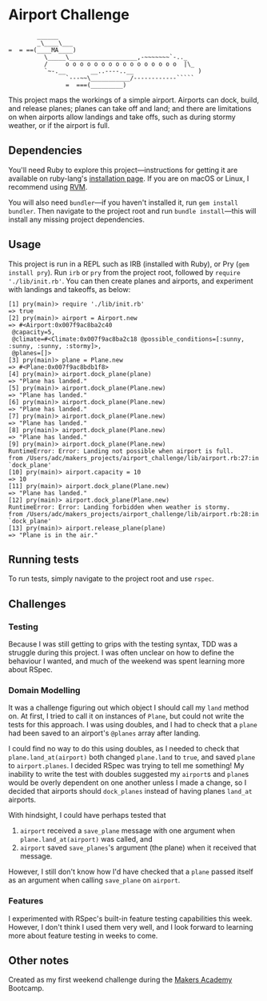 # Airport Challenge
```
        ______
        _\____\___
=  = ==(____MA____)
          \_____\___________________,-~~~~~~~`-.._
          /     o o o o o o o o o o o o o o o o  |\_
          `~-.__       __..----..__                  )
                `---~~\___________/------------`````
                =  ===(_________)

```

This project maps the workings of a simple airport. Airports can dock, build, and release planes; planes can take off and land; and there are limitations on when airports allow landings and take offs, such as during stormy weather, or if the airport is full. 

## Dependencies

You'll need Ruby to explore this project—instructions for getting it are available on ruby-lang's [installation page](https://www.ruby-lang.org/en/documentation/installation/). If you are on macOS or Linux, I recommend using [RVM](https://rvm.io).

You will also need `bundler`—if you haven't installed it, run `gem install bundler`. Then navigate to the project root and run `bundle install`—this will install any missing project dependencies.

## Usage

This project is run in a REPL such as IRB (installed with Ruby), or Pry (`gem install pry`). Run `irb` or `pry` from the project root, followed by `require './lib/init.rb'`. You can then create planes and airports, and experiment with landings and takeoffs, as below:

```
[1] pry(main)> require './lib/init.rb'
=> true
[2] pry(main)> airport = Airport.new
=> #<Airport:0x007f9ac8ba2c40
 @capacity=5,
 @climate=#<Climate:0x007f9ac8ba2c18 @possible_conditions=[:sunny, :sunny, :sunny, :stormy]>,
 @planes=[]>
[3] pry(main)> plane = Plane.new
=> #<Plane:0x007f9ac8bdb1f8>
[4] pry(main)> airport.dock_plane(plane)
=> "Plane has landed."
[5] pry(main)> airport.dock_plane(Plane.new)
=> "Plane has landed."
[6] pry(main)> airport.dock_plane(Plane.new)
=> "Plane has landed."
[7] pry(main)> airport.dock_plane(Plane.new)
=> "Plane has landed."
[8] pry(main)> airport.dock_plane(Plane.new)
=> "Plane has landed."
[9] pry(main)> airport.dock_plane(Plane.new)
RuntimeError: Error: Landing not possible when airport is full.
from /Users/adc/makers_projects/airport_challenge/lib/airport.rb:27:in `dock_plane'
[10] pry(main)> airport.capacity = 10
=> 10
[11] pry(main)> airport.dock_plane(Plane.new)
=> "Plane has landed."
[12] pry(main)> airport.dock_plane(Plane.new)
RuntimeError: Error: Landing forbidden when weather is stormy.
from /Users/adc/makers_projects/airport_challenge/lib/airport.rb:28:in `dock_plane'
[13] pry(main)> airport.release_plane(plane)
=> "Plane is in the air."
```

## Running tests

To run tests, simply navigate to the project root and use `rspec`.

## Challenges

### Testing

Because I was still getting to grips with the testing syntax, TDD was a struggle during this project. I was often unclear on how to define the behaviour I wanted, and much of the weekend was spent learning more about RSpec.

### Domain Modelling

It was a challenge figuring out which object I should call my `land` method on. At first, I tried to call it on instances of `Plane`, but could not write the tests for this approach. I was using doubles, and I had to check that a `plane` had been saved to an airport's `@planes` array after landing. 

I could find no way to do this using doubles, as I needed to check that `plane.land_at(airport)` both changed `plane.land` to `true`, and saved `plane` to `airport.planes`. I decided RSpec was trying to tell me something! My inability to write the test with doubles suggested my `airport`s and `plane`s would be overly dependent on one another unless I made a change, so I decided that airports should `dock_planes` instead of having planes `land_at` airports. 

With hindsight, I could have perhaps tested that 
1. `airport` received a `save_plane` message with one argument when `plane.land_at(airport)` was called, and
2. `airport` saved `save_planes`'s argument (the plane) when it received that message.

However, I still don't know how I'd have checked that a `plane` passed itself as an argument when calling `save_plane` on `airport`.

### Features

I experimented with RSpec's built-in feature testing capabilities this week. However, I don't think I used them very well, and I look forward to learning more about feature testing in weeks to come.

## Other notes

Created as my first weekend challenge during the [Makers Academy](http://www.makersacademy.com) Bootcamp.
